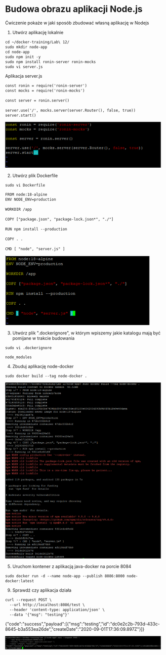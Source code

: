 # Budowa obrazu aplikacji Node.js
Ćwiczenie pokaże w jaki sposób zbudować własną aplikację w Nodejs

1. Utwórz aplikację lokalnie
```
cd ~/docker-training/Lab\ 12/
sudo mkdir node-app
cd node-app
sudo npm init -y
sudo npm install ronin-server ronin-mocks
sudo vi server.js
```
Aplikacja server.js
```
const ronin = require('ronin-server')
const mocks = require('ronin-mocks')

const server = ronin.server()

server.use('/', mocks.server(server.Router(), false, true))
server.start()
```
![Docker build](img/lab12_1.png)

2. Utwórz plik Dockerfile
```
sudo vi Dockerfile
```
```
FROM node:18-alpine
ENV NODE_ENV=production

WORKDIR /app

COPY ["package.json", "package-lock.json*", "./"]

RUN npm install --production

COPY . .

CMD [ "node", "server.js" ]
```
![Docker build](img/lab12_2.png)

3. Utwórz plik ".dockerignore", w którym wpiszemy jakie katalogu mają być pomijane w trakcie budowania
```
sudo vi .dockerignore
```
```
node_modules
```

4. Zbuduj aplikację node-docker
```
sudo docker build --tag node-docker .
```
![Docker build](img/lab12_3.png)

5. Uruchom kontener z aplikacją java-docker na porcie 8084
```
sudo docker run -d --name node-app --publish 8086:8000 node-docker:latest
```

9. Sprawdź czy aplikacja działa
```
curl --request POST \
  --url http://localhost:8086/test \
  --header 'content-type: application/json' \
  --data '{"msg": "testing"}'
```
{"code":"success","payload":[{"msg":"testing","id":"dc0e2c2b-793d-433c-8645-b3a553ea26de","createDate":"2020-09-01T17:36:09.897Z"}]}

![Docker build](img/lab12_4.png)
